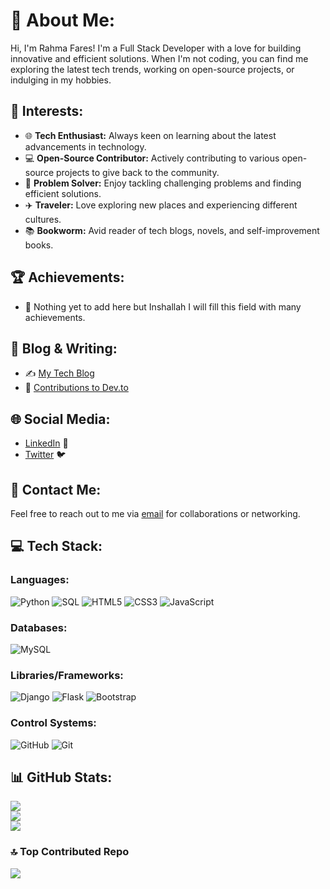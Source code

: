 
# 💫 About Me:
Hi, I'm Rahma Fares! I'm a Full Stack Developer with a love for building innovative and efficient solutions. When I'm not coding, you can find me exploring the latest tech trends, working on open-source projects, or indulging in my hobbies.

## 🎯 Interests:
- 🌐 **Tech Enthusiast:** Always keen on learning about the latest advancements in technology.
- 💻 **Open-Source Contributor:** Actively contributing to various open-source projects to give back to the community.
- 🧠 **Problem Solver:** Enjoy tackling challenging problems and finding efficient solutions.
- ✈️ **Traveler:** Love exploring new places and experiencing different cultures.
- 📚 **Bookworm:** Avid reader of tech blogs, novels, and self-improvement books.

## 🏆 Achievements:
- 🏅 Nothing yet to add here but Inshallah I will fill this field with many achievements.

## 📝 Blog & Writing:
- ✍️ [My Tech Blog](https://mytechblog.com)
- 📝 [Contributions to Dev.to](https://dev.to/rahmafares)

## 🌐 Social Media:
- [LinkedIn](https://www.linkedin.com/in/rahma-faris981/) 🔗
- [Twitter](https://twitter.com/rahmafares) 🐦

## 💬 Contact Me:
Feel free to reach out to me via [email](mailto:rahmafares365@gmail.com) for collaborations or networking.

## 💻 Tech Stack:
### Languages:
![Python](https://img.shields.io/badge/python-3670A0?style=for-the-badge&logo=python&logoColor=ffdd54) ![SQL](https://img.shields.io/badge/sql-4479A1?style=for-the-badge&logo=mysql&logoColor=white) ![HTML5](https://img.shields.io/badge/html5-%23E34F26.svg?style=for-the-badge&logo=html5&logoColor=white) ![CSS3](https://img.shields.io/badge/css3-%231572B6.svg?style=for-the-badge&logo=css3&logoColor=white) ![JavaScript](https://img.shields.io/badge/javascript-%23323330.svg?style=for-the-badge&logo=javascript&logoColor=%23F7DF1E)

### Databases:
![MySQL](https://img.shields.io/badge/mysql-4479A1.svg?style=for-the-badge&logo=mysql&logoColor=white)

### Libraries/Frameworks:
![Django](https://img.shields.io/badge/django-%23092E20.svg?style=for-the-badge&logo=django&logoColor=white) ![Flask](https://img.shields.io/badge/flask-%23000000.svg?style=for-the-badge&logo=flask&logoColor=white) ![Bootstrap](https://img.shields.io/badge/bootstrap-%238511FA.svg?style=for-the-badge&logo=bootstrap&logoColor=white)

### Control Systems:
![GitHub](https://img.shields.io/badge/github-%23000000.svg?style=for-the-badge&logo=github&logoColor=white) ![Git](https://img.shields.io/badge/git-%23F05033.svg?style=for-the-badge&logo=git&logoColor=white)

## 📊 GitHub Stats:
![](https://github-readme-stats.vercel.app/api/top-langs/?username=rahmafares98&theme=material-palenight&hide_border=false&include_all_commits=true&count_private=true&layout=compact)<br/>
![](https://github-readme-stats.vercel.app/api?username=rahmafares98&theme=material-palenight&hide_border=false&include_all_commits=true&count_private=true)<br/>
![](https://github-readme-streak-stats.herokuapp.com/?user=rahmafares98&theme=material-palenight&hide_border=false)<br/>

### 🔝 Top Contributed Repo
![](https://github-contributor-stats.vercel.app/api?username=rahmafares98&limit=5&theme=material-palenight&combine_all_yearly_contributions=true)

